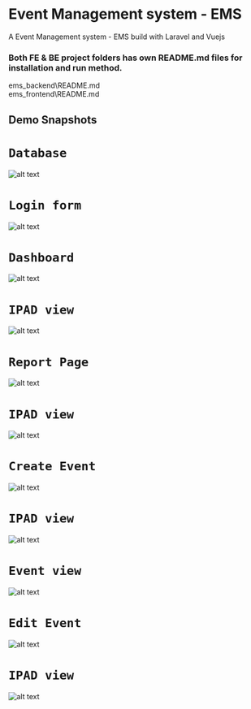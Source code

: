 # Event Management system - EMS

A Event Management system - EMS build with Laravel and Vuejs

### Both FE & BE project folders has own README.md files for installation and run method.
ems_backend\README.md \
ems_frontend\README.md 

## Demo Snapshots 
# `Database`
![alt text](DB.png)
# `Login form`
![alt text](login_form.png)
# `Dashboard`
![alt text](dashboard.png)
# `IPAD view`
![alt text](dashboard_ipad.png)
# `Report Page`
![alt text](report_page.png)
# `IPAD view`
![alt text](reports_ipad.png)
# `Create Event`
![alt text](create_event.png)
# `IPAD view`
![alt text](create_event_ipad.png)
# `Event view`
![alt text](event_view.png)
# `Edit Event`
![alt text](edit_event.png)
# `IPAD view`
![alt text](edit_event_ipad.png)


